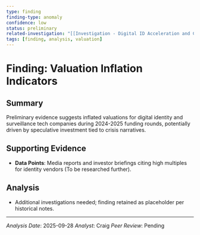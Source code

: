```yaml
---
type: finding
finding-type: anomaly
confidence: low
status: preliminary
related-investigation: "[[Investigation - Digital ID Acceleration and Corporate Consolidation]]"
tags: [finding, analysis, valuation]
---
```


# Finding: Valuation Inflation Indicators

## Summary
Preliminary evidence suggests inflated valuations for digital identity and surveillance tech companies during 2024-2025 funding rounds, potentially driven by speculative investment tied to crisis narratives.

## Supporting Evidence
- **Data Points**: Media reports and investor briefings citing high multiples for identity vendors (To be researched further).

## Analysis
- Additional investigations needed; finding retained as placeholder per historical notes.

---
*Analysis Date*: 2025-09-28
*Analyst*: Craig
*Peer Review*: Pending


